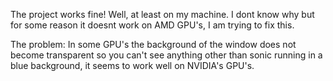 The project works fine! Well, at least on my machine. I dont know why but for some reason it doesnt work on AMD GPU's, I am trying to fix this.

The problem: In some GPU's the background of the window does not become transparent so you can't see anything other than sonic running in a blue background, it seems to work well on NVIDIA's GPU's.
